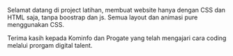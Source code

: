 Selamat datang di project latihan, membuat website hanya dengan CSS dan HTML saja, tanpa boostrap dan js. Semua layout dan animasi pure menggunakan CSS.

Terima kasih kepada Kominfo dan Progate yang telah mengajari cara coding melalui prorgam digital talent.
